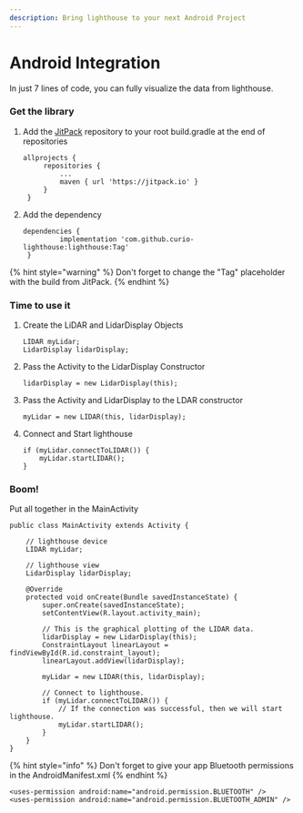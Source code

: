 ```yaml
---
description: Bring lighthouse to your next Android Project
---
```


# Android Integration

In just 7 lines of code, you can fully visualize the data from lighthouse.

### Get the library

1. Add the [JitPack](https://jitpack.io/#curio-lighthouse/lighthouse) repository to your root build.gradle at the end of repositories

   ```text
   allprojects {
   		repositories {
   			...
   			maven { url 'https://jitpack.io' }
   		}
   	}
   ```

2. Add the dependency

   ```text
   dependencies {
   	        implementation 'com.github.curio-lighthouse:lighthouse:Tag'
   	}
   ```

{% hint style="warning" %}
Don't forget to change the "Tag" placeholder with the build from JitPack.
{% endhint %}

### Time to use it

1. Create the LiDAR and LidarDisplay Objects

   ```text
   LIDAR myLidar;
   LidarDisplay lidarDisplay;
   ```

2. Pass the Activity to the LidarDisplay Constructor

   ```text
   lidarDisplay = new LidarDisplay(this);
   ```

3. Pass the Activity and LidarDisplay to the LDAR constructor

   ```text
   myLidar = new LIDAR(this, lidarDisplay);
   ```

4. Connect and Start lighthouse

   ```text
   if (myLidar.connectToLIDAR()) {
       myLidar.startLIDAR();
   }
   ```

### Boom! 

Put all together in the MainActivity

```text
public class MainActivity extends Activity {

    // lighthouse device
    LIDAR myLidar;

    // lighthouse view
    LidarDisplay lidarDisplay;

    @Override
    protected void onCreate(Bundle savedInstanceState) {
        super.onCreate(savedInstanceState);
        setContentView(R.layout.activity_main);

        // This is the graphical plotting of the LIDAR data.
        lidarDisplay = new LidarDisplay(this);
        ConstraintLayout linearLayout = findViewById(R.id.constraint_layout);
        linearLayout.addView(lidarDisplay);

        myLidar = new LIDAR(this, lidarDisplay);

        // Connect to lighthouse.
        if (myLidar.connectToLIDAR()) {
            // If the connection was successful, then we will start lighthouse.
            myLidar.startLIDAR();
        }
    }
}
```

 

{% hint style="info" %}
Don't forget to give your app Bluetooth permissions in the AndroidManifest.xml
{% endhint %}

```text
<uses-permission android:name="android.permission.BLUETOOTH" />
<uses-permission android:name="android.permission.BLUETOOTH_ADMIN" />
```

